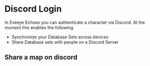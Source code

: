 # Discord Login

In Eveeye Echoes you can authenticate a character via Discord. At the moment this enables the following.

 - Synchronize your Database Sets across devices
 - Share Database sets with people on a Discord Server


## Share a map on discord





<!--stackedit_data:
eyJoaXN0b3J5IjpbMTk2NDQ2MTcxOCwtMTE4ODY0MzEzMywtMT
M2NjQ5NTMwMl19
-->